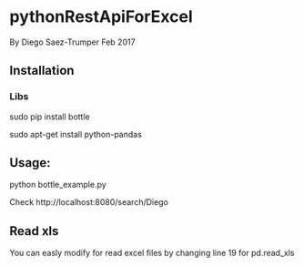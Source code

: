 # pythonRestApiForExcel
By Diego Saez-Trumper
Feb 2017

## Installation
### Libs 

sudo pip install bottle

sudo apt-get install python-pandas

## Usage:
python bottle_example.py

Check http://localhost:8080/search/Diego

## Read xls
You can easly modify for read excel files by  changing line 19 for pd.read_xls

